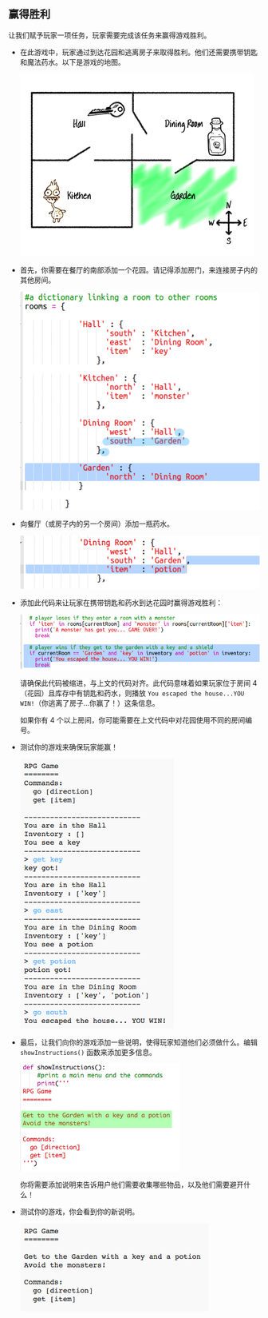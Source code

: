 ## 赢得胜利

让我们赋予玩家一项任务，玩家需要完成该任务来赢得游戏胜利。



+ 在此游戏中，玩家通过到达花园和逃离房子来取得胜利。他们还需要携带钥匙和魔法药水。以下是游戏的地图。

  ![screenshot](images/rpg-final-map.png)

+ 首先，你需要在餐厅的南部添加一个花园。请记得添加房门，来连接房子内的其他房间。
  
  ![screenshot](images/rpg-garden.png)

+ 向餐厅（或房子内的另一个房间）添加一瓶药水。

  ![screenshot](images/rpg-potion.png)
  
+ 添加此代码来让玩家在携带钥匙和药水到达花园时赢得游戏胜利：

  ![screenshot](images/rpg-win-code.png)

  请确保此代码被缩进，与上文的代码对齐。此代码意味着如果玩家位于房间 4（花园）且库存中有钥匙和药水，则播放 `You escaped the house...YOU WIN!`（你逃离了房子...你赢了！）这条信息。​
  
  如果你有 4 个以上房间，你可能需要在上文代码中对花园使用不同的房间编号。

+ 测试你的游戏来确保玩家能赢！

  ![screenshot](images/rpg-win-test.png)

+ 最后，让我们向你的游戏添加一些说明，使得玩家知道他们必须做什么。编辑 `showInstructions()` 函数来添加更多信息。

  ![screenshot](images/rpg-instructions-code.png)

  你将需要添加说明来告诉用户他们需要收集哪些物品，以及他们需要避开什么！

+ 测试你的游戏，你会看到你的新说明。
  
  ![screenshot](images/rpg-instructions-test.png)



